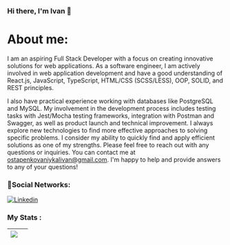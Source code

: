 ### Hi there, I'm Ivan 👋
# About me:

I am an aspiring Full Stack Developer with a focus on creating innovative solutions for web applications. As a software engineer, I am actively involved in web application development and have a good understanding of React.js, JavaScript, TypeScript, HTML/CSS (SCSS/LESS), OOP, SOLID, and REST principles.

I also have practical experience working with databases like PostgreSQL and MySQL. My involvement in the development process includes testing tasks with Jest/Mocha testing frameworks, integration with Postman and Swagger, as well as product launch and technical improvement. I always explore new technologies to find more effective approaches to solving specific problems. I consider my ability to quickly find and apply efficient solutions as one of my strengths.
Please feel free to reach out with any questions or inquiries. You can contact me at ostapenkovaniykalivan@gmail.com. 
I'm happy to help and provide answers to any of your questions!

### 🤝Social Networks:
[![Linkedin](https://img.shields.io/badge/-LinkedIn-blue?style=flat&logo=Linkedin&logoColor=white)](https://www.linkedin.com/in/ivan-ostapenko-07b5b7286/)

### My Stats :
|<img align="center" src="http://github-profile-summary-cards.vercel.app/api/cards/profile-details?username=VaniyOstapenko&theme=swift"> ||
| ------------- | ------------- |
<!--
**VaniyOstapenko/VaniyOstapenko** is a ✨ _special_ ✨ repository because its `README.md` (this file) appears on your GitHub profile.

Here are some ideas to get you started:

- 🔭 I’m currently working on ...
- 🌱 I’m currently learning ...
- 👯 I’m looking to collaborate on ...
- 🤔 I’m looking for help with ...
- 💬 Ask me about ...
- 📫 How to reach me: ...
- 😄 Pronouns: ...
- ⚡ Fun fact: ...
-->
